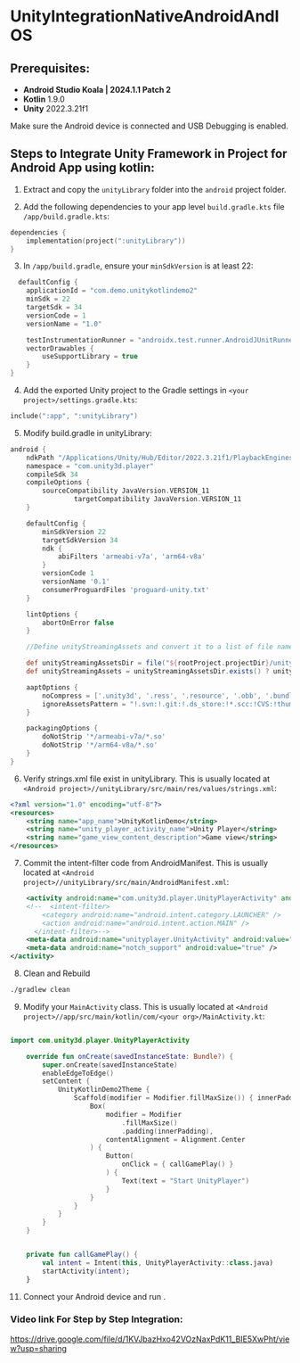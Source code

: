 # UnityIntegrationNativeAndroidAndIOS

## Prerequisites:
- **Android Studio Koala | 2024.1.1 Patch 2** 
- **Kotlin** 1.9.0
- **Unity** 2022.3.21f1

Make sure the Android device is connected and USB Debugging is enabled.

## Steps to Integrate Unity Framework  in Project for Android App using kotlin:

1. Extract and copy the `unityLibrary` folder into the `android` project folder.

2. Add the following dependencies to your app level `build.gradle.kts` file `/app/build.gradle.kts`:

```kotlin
dependencies {
    implementation(project(":unityLibrary"))
}
```
3. In `/app/build.gradle`, ensure your `minSdkVersion` is at least 22:

```kotlin
  defaultConfig {
    applicationId = "com.demo.unitykotlindemo2"
    minSdk = 22
    targetSdk = 34
    versionCode = 1
    versionName = "1.0"

    testInstrumentationRunner = "androidx.test.runner.AndroidJUnitRunner"
    vectorDrawables {
        useSupportLibrary = true
    }
}
```


4. Add the exported Unity project to the Gradle settings in `<your project>/settings.gradle.kts`:

```kotlin
include(":app", ":unityLibrary")
```
5. Modify build.gradle in unityLibrary:

```groovy
android {
    ndkPath "/Applications/Unity/Hub/Editor/2022.3.21f1/PlaybackEngines/AndroidPlayer/NDK"// Your NDK path
    namespace = "com.unity3d.player"
    compileSdk 34
    compileOptions {
        sourceCompatibility JavaVersion.VERSION_11
                targetCompatibility JavaVersion.VERSION_11
    }

    defaultConfig {
        minSdkVersion 22
        targetSdkVersion 34
        ndk {
            abiFilters 'armeabi-v7a', 'arm64-v8a'
        }
        versionCode 1
        versionName '0.1'
        consumerProguardFiles 'proguard-unity.txt'
    }

    lintOptions {
        abortOnError false
    }

    //Define unityStreamingAssets and convert it to a list of file names

    def unityStreamingAssetsDir = file("${rootProject.projectDir}/unityLibrary/src/main/assets")
    def unityStreamingAssets = unityStreamingAssetsDir.exists() ? unityStreamingAssetsDir.listFiles().collect { it.name } : []

    aaptOptions {
        noCompress = ['.unity3d', '.ress', '.resource', '.obb', '.bundle', '.unityexp'] + unityStreamingAssets
        ignoreAssetsPattern = "!.svn:!.git:!.ds_store:!*.scc:!CVS:!thumbs.db:!picasa.ini:!*~"
    }

    packagingOptions {
        doNotStrip '*/armeabi-v7a/*.so'
        doNotStrip '*/arm64-v8a/*.so'
    }
}
```


6. Verify strings.xml file exist in unityLibrary. This is usually located at `<Android project>//unityLibrary/src/main/res/values/strings.xml`:
```xml
<?xml version="1.0" encoding="utf-8"?>
<resources>
    <string name="app_name">UnityKotlinDemo</string>
    <string name="unity_player_activity_name">Unity Player</string>
    <string name="game_view_content_description">Game view</string>
</resources>

```
7. Commit the intent-filter code from AndroidManifest. This is usually located at `<Android project>//unityLibrary/src/main/AndroidManifest.xml`:

```xml
    <activity android:name="com.unity3d.player.UnityPlayerActivity" android:theme="@style/UnityThemeSelector" android:screenOrientation="landscape" android:launchMode="singleTask" android:configChanges="mcc|mnc|locale|touchscreen|keyboard|keyboardHidden|navigation|orientation|screenLayout|uiMode|screenSize|smallestScreenSize|fontScale|layoutDirection|density" android:resizeableActivity="false" android:hardwareAccelerated="false" android:exported="true">
    <!--  <intent-filter>
        <category android:name="android.intent.category.LAUNCHER" />
        <action android:name="android.intent.action.MAIN" />
      </intent-filter>-->
    <meta-data android:name="unityplayer.UnityActivity" android:value="true" />
    <meta-data android:name="notch_support" android:value="true" />
</activity>

```





8. Clean and Rebuild
```bash
./gradlew clean

```
9. Modify your `MainActivity` class. This is usually located at `<Android project>//app/src/main/kotlin/com/<your org>/MainActivity.kt`:

```kotlin

import com.unity3d.player.UnityPlayerActivity

```
```kotlin
    override fun onCreate(savedInstanceState: Bundle?) {
        super.onCreate(savedInstanceState)
        enableEdgeToEdge()
        setContent {
            UnityKotlinDemo2Theme {
                Scaffold(modifier = Modifier.fillMaxSize()) { innerPadding ->
                    Box(
                        modifier = Modifier
                            .fillMaxSize()
                            .padding(innerPadding),
                        contentAlignment = Alignment.Center
                    ) {
                        Button(
                            onClick = { callGamePlay() }
                        ) {
                            Text(text = "Start UnityPlayer")
                        }
                    }
                }
            }
        }
    }


    private fun callGamePlay() {
        val intent = Intent(this, UnityPlayerActivity::class.java)
        startActivity(intent);
    }
```

11. Connect your Android device and run .

### Video link For Step by Step Integration:
https://drive.google.com/file/d/1KVJbazHxo42VOzNaxPdK11_BIE5XwPht/view?usp=sharing

